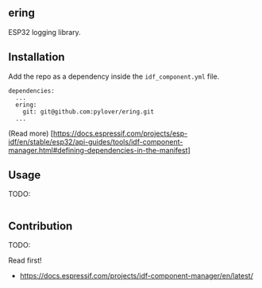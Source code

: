 ## ering

ESP32 logging library.

## Installation
Add the repo as a dependency inside the `idf_component.yml` file.
```
dependencies:
  ...
  ering:
    git: git@github.com:pylover/ering.git
  ...
```

(Read more) 
[https://docs.espressif.com/projects/esp-idf/en/stable/esp32/api-guides/tools/idf-component-manager.html#defining-dependencies-in-the-manifest]


## Usage
TODO: 

```c

```


## Contribution
TODO: 

Read first!
- https://docs.espressif.com/projects/idf-component-manager/en/latest/
